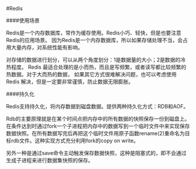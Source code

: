 #Redis

####使用场景

Redis是一个内存数据库，常作为缓存使用。Redis小巧、轻快，但是也要注意Redis的应用场景。
因为Redis是一个内存数据库，所以如果存储处理不当，会占用大量内存，对系统性能有影响。

对存储的数据进行划分，可以从两个角度划分：1是数据量的大小；2是数据的冷热程度。
Redis 最适合处理的是小而热，而且是写频繁，或者读写都比较频繁的热数据。对于大而热的数据，
如果其它方式很难解决问题，也可以考虑使用 Redis 解决，但是一定要非常谨慎，防止数据无限膨胀。

####持久化

Redis支持持久化，将内存数据到磁盘数据。提供两种持久化方式：RDB和AOF。

Rdb的主要原理就是在某个时间点把内存中的所有数据的快照保存一份到磁盘上。在条件达到时通过fork一个子进程把内存中的数据写到一个临时文件中来实现保存数据快照。在所有数据写完后再把这个临时文件用原子函数rename(2)重命名为目标rdb文件。这种实现方式充分利用fork的copy on write。

另外一种是通过save命令主动触发保存数据快照，这种是阻塞式的，即不会通过生成子进程来进行数据集快照的保存。
